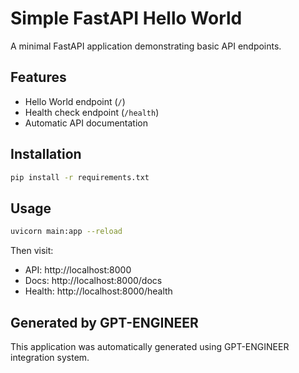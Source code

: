 # Simple FastAPI Hello World

A minimal FastAPI application demonstrating basic API endpoints.

## Features

- Hello World endpoint (`/`)
- Health check endpoint (`/health`)
- Automatic API documentation

## Installation

```bash
pip install -r requirements.txt
```

## Usage

```bash
uvicorn main:app --reload
```

Then visit:
- API: http://localhost:8000
- Docs: http://localhost:8000/docs
- Health: http://localhost:8000/health

## Generated by GPT-ENGINEER

This application was automatically generated using GPT-ENGINEER integration system.